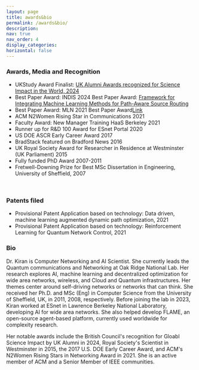 ```yaml
---
layout: page
title: awards&bio
permalink: /awards&bio/
description: 
nav: true
nav_order: 4
display_categories: 
horizontal: false
---
```


<!--temp.html
[My page](/temp.html)
-->
 
<h3 id="award">Awards, Media and Recognition</h3>
<ul>
   <li>UKStudy Award Finalist:  <a href="https://www.hpcwire.com/off-the-wire/ornls-mariam-kiran-honored-for-quantum-computing-research/">UK Alumni Awards recognized for Science Impact in the World, 2024 </a></li>
   <li>Best Paper Award: INDIS 2024 Best Paper Award:  <a href="https://impact.ornl.gov/en/publications/framework-for-integrating-machine-learning-methods-for-path-aware">Framework for Integrating Machine Learning Methods for Path-Aware Source Routing</a></li>
 <li>Best Paper Award: MLN 2021 Best Paper Award<a href="https://lightbytes.es.net/2021/12/02/esnet-machine-learning-researchers-win-best-paper-at-mln-2021/">Link</a></li>
 <li>ACM N2Women Rising Star in Communications 2021 </li>
 <li>Faculty Award: New Manager Training HaaS Berkeley 2021</li>         
 <li>Runner up for R&D 100 Award for ESnet Portal 2020</li>
 <li> US DOE ASCR Early Career Award 2017 </li>
 <li>BradStack featured on Bradford News 2016</li>
 <li> UK Royal Society Award for Researcher in Residence at Westminster (UK Parliament) 2015</li>
 <li> Fully funded PhD Award 2007-2011 </li>
  <li> Fretwell-Downing Prize for Best MSc Dissertation in Engineering, University of Sheffield, 2007 </li>
</ul>
<br>

<h3 id="patents">Patents filed</h3>
<ul>
 <li>Provisional Patent Application based on technology: Data driven, machine learning augmented dynamic path optimization, 2021 </li>
 <li>Provisional Patent Application based on technology: Reinforcement Learning for Quantum Network Control, 2021       
 </li>
</ul>

<h3 id="bio">Bio</h3>
Dr. Kiran is Computer Networking and AI Scientist. She currently leads the Quantum communications and Networking at Oak Ridge National Lab. Her research explores AI, machine learning and decentralized optimization for wide area networks, wireless, and Cloud and Quantum infrastructures. Her themes center around self-driving networks or networks that can think. She received her Ph.D. and MSc (Eng) in Computer Science from the University of Sheffield, UK, in 2011, 2008, respectively. Before joining the lab in 2023, Kiran worked at ESnet in Lawrence Berkeley National Laboratory, developing AI for wide area networks. She also helped develop FLAME, an open-source agent-based platform, currently used worldwide for complexity research.

Her notable awards include the British Council's recognition for Gloabl Science Impact by UK Alumni in 2024, Royal Society's Scientist in Westminster in 2015, the 2017 U.S. DOE Early Career Award, and ACM's N2Women Rising Stars in Networking Award in 2021. She is an active member of ACM and a Senior Member of IEEE communities.

